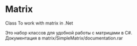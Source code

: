 # Matrix
Class To work with matrix in .Net

Это набор классов для удобной работы с матрицами в C#.
Документация в matrix/SimpleMatrix/documentation.rar
